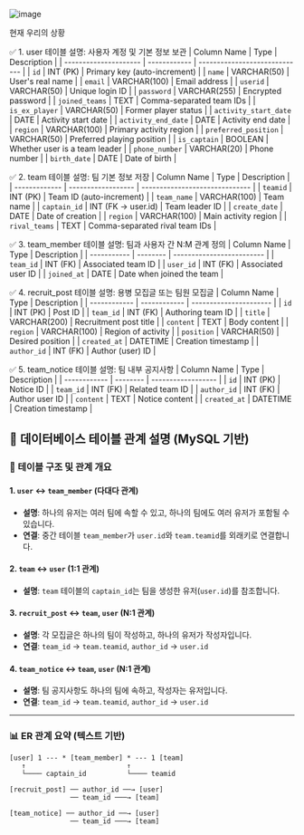 ![image](https://github.com/user-attachments/assets/84c1f387-bca6-43aa-9bb5-d3ee454e42cc)

현재 우리의 상황 

✅ 1. user 테이블
설명: 사용자 계정 및 기본 정보 보관
| Column Name           | Type         | Description                   |
| --------------------- | ------------ | ----------------------------- |
| `id`                  | INT (PK)     | Primary key (auto-increment)  |
| `name`                | VARCHAR(50)  | User's real name              |
| `email`               | VARCHAR(100) | Email address                 |
| `userid`              | VARCHAR(50)  | Unique login ID               |
| `password`            | VARCHAR(255) | Encrypted password            |
| `joined_teams`        | TEXT         | Comma-separated team IDs      |
| `is_ex_player`        | VARCHAR(50)  | Former player status          |
| `activity_start_date` | DATE         | Activity start date           |
| `activity_end_date`   | DATE         | Activity end date             |
| `region`              | VARCHAR(100) | Primary activity region       |
| `preferred_position`  | VARCHAR(50)  | Preferred playing position    |
| `is_captain`          | BOOLEAN      | Whether user is a team leader |
| `phone_number`        | VARCHAR(20)  | Phone number                  |
| `birth_date`          | DATE         | Date of birth                 |

✅ 2. team 테이블
설명: 팀 기본 정보 저장
| Column Name   | Type               | Description                    |
| ------------- | ------------------ | ------------------------------ |
| `teamid`      | INT (PK)           | Team ID (auto-increment)       |
| `team_name`   | VARCHAR(100)       | Team name                      |
| `captain_id`  | INT (FK → user.id) | Team leader ID                 |
| `create_date` | DATE               | Date of creation               |
| `region`      | VARCHAR(100)       | Main activity region           |
| `rival_teams` | TEXT               | Comma-separated rival team IDs |

✅ 3. team_member 테이블
설명: 팀과 사용자 간 N:M 관계 정의
| Column Name | Type     | Description               |
| ----------- | -------- | ------------------------- |
| `team_id`   | INT (FK) | Associated team ID        |
| `user_id`   | INT (FK) | Associated user ID        |
| `joined_at` | DATE     | Date when joined the team |

✅ 4. recruit_post 테이블
설명: 용병 모집글 또는 팀원 모집글
| Column Name  | Type         | Description            |
| ------------ | ------------ | ---------------------- |
| `id`         | INT (PK)     | Post ID                |
| `team_id`    | INT (FK)     | Authoring team ID      |
| `title`      | VARCHAR(200) | Recruitment post title |
| `content`    | TEXT         | Body content           |
| `region`     | VARCHAR(100) | Region of activity     |
| `position`   | VARCHAR(50)  | Desired position       |
| `created_at` | DATETIME     | Creation timestamp     |
| `author_id`  | INT (FK)     | Author (user) ID       |

✅ 5. team_notice 테이블
설명: 팀 내부 공지사항
| Column Name  | Type     | Description        |
| ------------ | -------- | ------------------ |
| `id`         | INT (PK) | Notice ID          |
| `team_id`    | INT (FK) | Related team ID    |
| `author_id`  | INT (FK) | Author user ID     |
| `content`    | TEXT     | Notice content     |
| `created_at` | DATETIME | Creation timestamp |

## 📘 데이터베이스 테이블 관계 설명 (MySQL 기반)

### 🔗 테이블 구조 및 관계 개요

#### 1. `user` ↔ `team_member` (다대다 관계)
- **설명**: 하나의 유저는 여러 팀에 속할 수 있고, 하나의 팀에도 여러 유저가 포함될 수 있습니다.
- **연결**: 중간 테이블 `team_member`가 `user.id`와 `team.teamid`를 외래키로 연결합니다.

#### 2. `team` ↔ `user` (1:1 관계)
- **설명**: `team` 테이블의 `captain_id`는 팀을 생성한 유저(`user.id`)를 참조합니다.

#### 3. `recruit_post` ↔ `team`, `user` (N:1 관계)
- **설명**: 각 모집글은 하나의 팀이 작성하고, 하나의 유저가 작성자입니다.
- **연결**: `team_id` → `team.teamid`, `author_id` → `user.id`

#### 4. `team_notice` ↔ `team`, `user` (N:1 관계)
- **설명**: 팀 공지사항도 하나의 팀에 속하고, 작성자는 유저입니다.
- **연결**: `team_id` → `team.teamid`, `author_id` → `user.id`

---

### 📊 ER 관계 요약 (텍스트 기반)

```plaintext
[user] 1 --- * [team_member] * --- 1 [team]
   ↑                         ↑
   └──── captain_id          └──── teamid
       
[recruit_post] ── author_id ──→ [user]
               ── team_id ───→ [team]

[team_notice] ── author_id ──→ [user]
               ── team_id ───→ [team]
